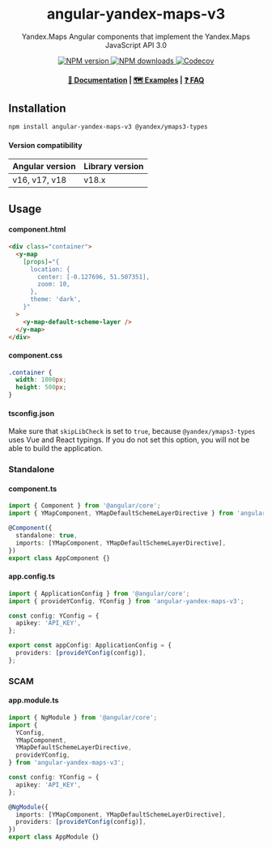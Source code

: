 <h1 align="center">angular-yandex-maps-v3</h1>
<p align="center">Yandex.Maps Angular components that implement the Yandex.Maps JavaScript API 3.0</p>

<p align="center">
  <a href="https://www.npmjs.com/package/angular-yandex-maps-v3">
    <img src="https://img.shields.io/npm/v/angular-yandex-maps-v3" alt="NPM version">
  </a>

  <a href="https://www.npmjs.com/package/angular-yandex-maps-v3">
    <img src="https://img.shields.io/npm/dm/angular-yandex-maps-v3?color=blue" alt="NPM downloads">
  </a>

  <a href="https://codecov.io/gh/ddubrava/angular-yandex-maps" >
    <img src="https://codecov.io/gh/ddubrava/angular-yandex-maps/graph/badge.svg?token=ZU50NBBBH6&flag=angular-yandex-maps-v3" alt="Codecov"/>
  </a>
</p>

<h4 align="center">
  <a href="https://ddubrava.github.io/angular-yandex-maps/#/v3/">📄 Documentation</a> |
  <a href="https://ddubrava.github.io/angular-yandex-maps/#/v3/examples">🗺️ Examples</a> |
  <a href="https://ddubrava.github.io/angular-yandex-maps/#/v3/faq">❓ FAQ</a>
</h4>

## Installation

```bash
npm install angular-yandex-maps-v3 @yandex/ymaps3-types
```

#### Version compatibility

| Angular version | Library version |
| --------------- | --------------- |
| v16, v17, v18   | v18.x           |

## Usage

#### component.html

```html
<div class="container">
  <y-map
    [props]="{
      location: {
        center: [-0.127696, 51.507351],
        zoom: 10,
      },
      theme: 'dark',
    }"
  >
    <y-map-default-scheme-layer />
  </y-map>
</div>
```

#### component.css

```css
.container {
  width: 1000px;
  height: 500px;
}
```

#### tsconfig.json

Make sure that `skipLibCheck` is set to `true`, because `@yandex/ymaps3-types` uses Vue and React typings.
If you do not set this option, you will not be able to build the application.

### Standalone

#### component.ts

```ts
import { Component } from '@angular/core';
import { YMapComponent, YMapDefaultSchemeLayerDirective } from 'angular-yandex-maps-v3';

@Component({
  standalone: true,
  imports: [YMapComponent, YMapDefaultSchemeLayerDirective],
})
export class AppComponent {}
```

#### app.config.ts

```ts
import { ApplicationConfig } from '@angular/core';
import { provideYConfig, YConfig } from 'angular-yandex-maps-v3';

const config: YConfig = {
  apikey: 'API_KEY',
};

export const appConfig: ApplicationConfig = {
  providers: [provideYConfig(config)],
};
```

### SCAM

#### app.module.ts

```ts
import { NgModule } from '@angular/core';
import {
  YConfig,
  YMapComponent,
  YMapDefaultSchemeLayerDirective,
  provideYConfig,
} from 'angular-yandex-maps-v3';

const config: YConfig = {
  apikey: 'API_KEY',
};

@NgModule({
  imports: [YMapComponent, YMapDefaultSchemeLayerDirective],
  providers: [provideYConfig(config)],
})
export class AppModule {}
```
